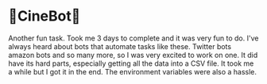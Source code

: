 # :robot:CineBot:robot:
Another fun task. Took me 3 days to complete and it was very fun to do. I've always heard about bots that automate tasks like these. Twitter bots amazon bots and so many more, so I was very excited to work on one. It did have its hard parts, especially getting all the data into a CSV file. It took me a while but I got it in the end. The environment variables were also a hassle.

